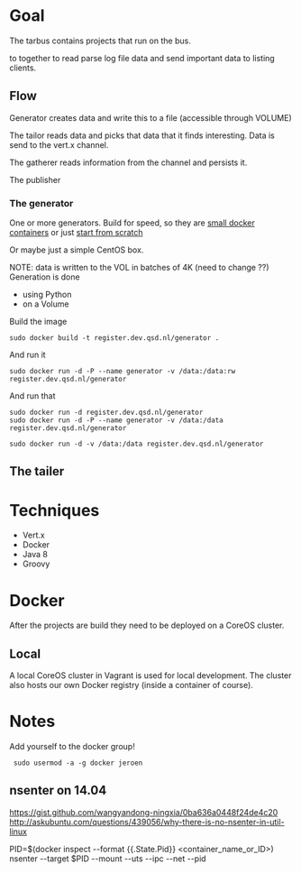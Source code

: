 
# Goal

The tarbus contains projects that run on the bus.
 
 to together to read parse log file data and send important
data to listing clients.

## Flow

Generator creates data and write this to a file (accessible through VOLUME)

The tailor reads data and picks that data that it finds interesting. Data is send to the vert.x channel.

The gatherer reads information from the channel and persists it. 
 
The publisher

### The generator
One or more generators. Build for speed, so they are [small docker containers](http://blog.docker.com/2013/06/create-light-weight-docker-containers-buildroot/) or 
just [start from scratch](https://docs.docker.com/articles/baseimages/)

Or maybe just a simple CentOS box. 

NOTE: data is written to the VOL in batches of 4K (need to change ??)
Generation is done
 * using Python
 * on a Volume
 
Build the image
```
sudo docker build -t register.dev.qsd.nl/generator .
```

And run it
```
sudo docker run -d -P --name generator -v /data:/data:rw register.dev.qsd.nl/generator 
```


And run that
```
sudo docker run -d register.dev.qsd.nl/generator 
sudo docker run -d -P --name generator -v /data:/data register.dev.qsd.nl/generator 

sudo docker run -d -v /data:/data register.dev.qsd.nl/generator 
```

## The tailer



# Techniques

* Vert.x
* Docker
* Java 8
* Groovy

# Docker

After the projects are build they need to be deployed on a CoreOS cluster. 

## Local

A local CoreOS cluster in Vagrant is used for local development. The cluster also hosts our own Docker registry 
(inside a container of course).

# Notes
Add yourself to the docker group!
```
 sudo usermod -a -g docker jeroen
```

## nsenter on 14.04
https://gist.github.com/wangyandong-ningxia/0ba636a0448f24de4c20
http://askubuntu.com/questions/439056/why-there-is-no-nsenter-in-util-linux

PID=$(docker inspect --format {{.State.Pid}} <container_name_or_ID>)
nsenter --target $PID --mount --uts --ipc --net --pid
